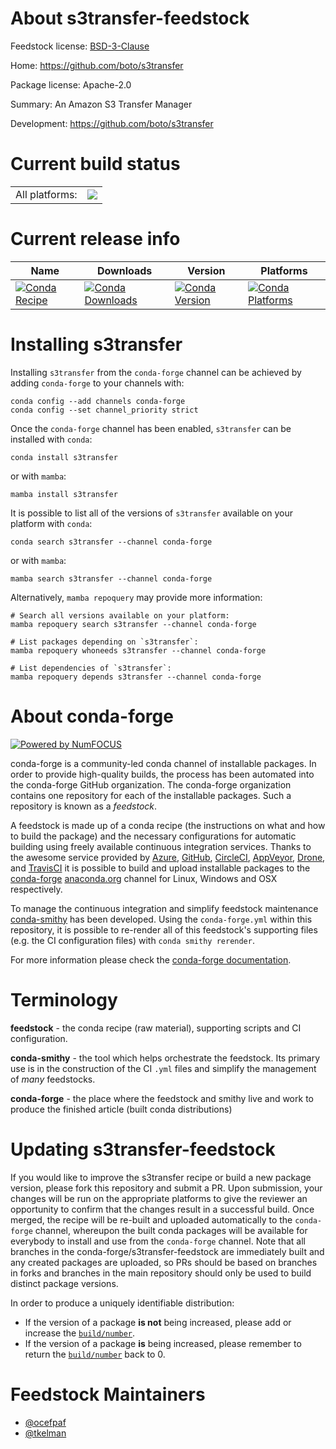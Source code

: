 About s3transfer-feedstock
==========================

Feedstock license: [BSD-3-Clause](https://github.com/conda-forge/s3transfer-feedstock/blob/main/LICENSE.txt)

Home: https://github.com/boto/s3transfer

Package license: Apache-2.0

Summary: An Amazon S3 Transfer Manager

Development: https://github.com/boto/s3transfer

Current build status
====================


<table><tr><td>All platforms:</td>
    <td>
      <a href="https://dev.azure.com/conda-forge/feedstock-builds/_build/latest?definitionId=1870&branchName=main">
        <img src="https://dev.azure.com/conda-forge/feedstock-builds/_apis/build/status/s3transfer-feedstock?branchName=main">
      </a>
    </td>
  </tr>
</table>

Current release info
====================

| Name | Downloads | Version | Platforms |
| --- | --- | --- | --- |
| [![Conda Recipe](https://img.shields.io/badge/recipe-s3transfer-green.svg)](https://anaconda.org/conda-forge/s3transfer) | [![Conda Downloads](https://img.shields.io/conda/dn/conda-forge/s3transfer.svg)](https://anaconda.org/conda-forge/s3transfer) | [![Conda Version](https://img.shields.io/conda/vn/conda-forge/s3transfer.svg)](https://anaconda.org/conda-forge/s3transfer) | [![Conda Platforms](https://img.shields.io/conda/pn/conda-forge/s3transfer.svg)](https://anaconda.org/conda-forge/s3transfer) |

Installing s3transfer
=====================

Installing `s3transfer` from the `conda-forge` channel can be achieved by adding `conda-forge` to your channels with:

```
conda config --add channels conda-forge
conda config --set channel_priority strict
```

Once the `conda-forge` channel has been enabled, `s3transfer` can be installed with `conda`:

```
conda install s3transfer
```

or with `mamba`:

```
mamba install s3transfer
```

It is possible to list all of the versions of `s3transfer` available on your platform with `conda`:

```
conda search s3transfer --channel conda-forge
```

or with `mamba`:

```
mamba search s3transfer --channel conda-forge
```

Alternatively, `mamba repoquery` may provide more information:

```
# Search all versions available on your platform:
mamba repoquery search s3transfer --channel conda-forge

# List packages depending on `s3transfer`:
mamba repoquery whoneeds s3transfer --channel conda-forge

# List dependencies of `s3transfer`:
mamba repoquery depends s3transfer --channel conda-forge
```


About conda-forge
=================

[![Powered by
NumFOCUS](https://img.shields.io/badge/powered%20by-NumFOCUS-orange.svg?style=flat&colorA=E1523D&colorB=007D8A)](https://numfocus.org)

conda-forge is a community-led conda channel of installable packages.
In order to provide high-quality builds, the process has been automated into the
conda-forge GitHub organization. The conda-forge organization contains one repository
for each of the installable packages. Such a repository is known as a *feedstock*.

A feedstock is made up of a conda recipe (the instructions on what and how to build
the package) and the necessary configurations for automatic building using freely
available continuous integration services. Thanks to the awesome service provided by
[Azure](https://azure.microsoft.com/en-us/services/devops/), [GitHub](https://github.com/),
[CircleCI](https://circleci.com/), [AppVeyor](https://www.appveyor.com/),
[Drone](https://cloud.drone.io/welcome), and [TravisCI](https://travis-ci.com/)
it is possible to build and upload installable packages to the
[conda-forge](https://anaconda.org/conda-forge) [anaconda.org](https://anaconda.org/)
channel for Linux, Windows and OSX respectively.

To manage the continuous integration and simplify feedstock maintenance
[conda-smithy](https://github.com/conda-forge/conda-smithy) has been developed.
Using the ``conda-forge.yml`` within this repository, it is possible to re-render all of
this feedstock's supporting files (e.g. the CI configuration files) with ``conda smithy rerender``.

For more information please check the [conda-forge documentation](https://conda-forge.org/docs/).

Terminology
===========

**feedstock** - the conda recipe (raw material), supporting scripts and CI configuration.

**conda-smithy** - the tool which helps orchestrate the feedstock.
                   Its primary use is in the construction of the CI ``.yml`` files
                   and simplify the management of *many* feedstocks.

**conda-forge** - the place where the feedstock and smithy live and work to
                  produce the finished article (built conda distributions)


Updating s3transfer-feedstock
=============================

If you would like to improve the s3transfer recipe or build a new
package version, please fork this repository and submit a PR. Upon submission,
your changes will be run on the appropriate platforms to give the reviewer an
opportunity to confirm that the changes result in a successful build. Once
merged, the recipe will be re-built and uploaded automatically to the
`conda-forge` channel, whereupon the built conda packages will be available for
everybody to install and use from the `conda-forge` channel.
Note that all branches in the conda-forge/s3transfer-feedstock are
immediately built and any created packages are uploaded, so PRs should be based
on branches in forks and branches in the main repository should only be used to
build distinct package versions.

In order to produce a uniquely identifiable distribution:
 * If the version of a package **is not** being increased, please add or increase
   the [``build/number``](https://docs.conda.io/projects/conda-build/en/latest/resources/define-metadata.html#build-number-and-string).
 * If the version of a package **is** being increased, please remember to return
   the [``build/number``](https://docs.conda.io/projects/conda-build/en/latest/resources/define-metadata.html#build-number-and-string)
   back to 0.

Feedstock Maintainers
=====================

* [@ocefpaf](https://github.com/ocefpaf/)
* [@tkelman](https://github.com/tkelman/)

